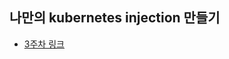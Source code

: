 ## 나만의 kubernetes injection 만들기

- [3주차 링크](https://www.notion.so/Pod-Injection-dc0d1d96a6e548249a184e5928809326)